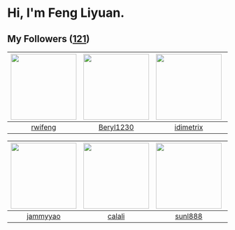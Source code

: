 # Hi, I'm Feng Liyuan.

## My Followers ([121](https://github.com/SunRunAway?tab=followers))

| <img src="https://avatars.githubusercontent.com/u/1814146?v=4" width="150" height="150" /> | <img src="https://avatars.githubusercontent.com/u/23115833?v=4" width="150" height="150" /> | <img src="https://avatars.githubusercontent.com/u/6536323?v=4" width="150" height="150" /> | <img src="https://avatars.githubusercontent.com/u/588162?v=4" width="150" height="150" /> |
| :----------------------------------------------------------------------------------------: | :-----------------------------------------------------------------------------------------: | :----------------------------------------------------------------------------------------: | :---------------------------------------------------------------------------------------: |
|                            [rwifeng](https://github.com/rwifeng)                           |                          [Beryl1230](https://github.com/Beryl1230)                          |                          [idimetrix](https://github.com/idimetrix)                         |                            [ylm201](https://github.com/ylm201)                            |

| <img src="https://avatars.githubusercontent.com/u/38520451?v=4" width="150" height="150" /> | <img src="https://avatars.githubusercontent.com/u/15995588?v=4" width="150" height="150" /> | <img src="https://avatars.githubusercontent.com/u/9254545?v=4" width="150" height="150" /> | <img src="https://avatars.githubusercontent.com/u/26863652?v=4" width="150" height="150" /> |
| :-----------------------------------------------------------------------------------------: | :-----------------------------------------------------------------------------------------: | :----------------------------------------------------------------------------------------: | :-----------------------------------------------------------------------------------------: |
|                           [jammyyao](https://github.com/jammyyao)                           |                             [calali](https://github.com/calali)                             |                            [sunl888](https://github.com/sunl888)                           |                      [Simpleforever](https://github.com/Simpleforever)                      |